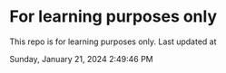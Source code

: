 # For learning purposes only
This repo is for learning purposes only.
Last updated at

Sunday, January 21, 2024 2:49:46 PM

